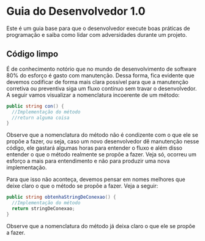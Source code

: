 # Guia do Desenvolvedor 1.0
Este é um guia base para que o desenvolvedor execute boas práticas de programação e saiba como lidar com adversidades durante um projeto.

## Código limpo
É de conhecimento notório que no mundo de desenvolvimento de software 80% do esforço é gasto com manutenção. Dessa forma, fica evidente que devemos codificar de forma mais clara possível para que a manutenção corretiva ou preventiva siga um fluxo contínuo sem travar o desenvolvedor. A seguir vamos visualizar a nomenclatura incoerente de um método:

```c#
public string con() {
  //Implementação do método
  //return alguma coisa
}
```

Observe que a nomenclatura do método não é condizente com o que ele se propõe a fazer, ou seja, caso um novo desenvolvedor dê manutenção nesse código, ele gastará algumas horas para entender o fluxo e além disso entender o que o método realmente se propõe a fazer. Veja só, ocorreu um esforço a mais para entendimento e não para produzir uma nova implementação.

Para que isso não aconteça, devemos pensar em nomes melhores que deixe claro o que o método se propõe a fazer. Veja a seguir:

```c#
public string obtenhaStringDeConexao() {
  //Implementação do método
  return stringDeConexao;
}
```

Observe que a nomenclatura do método já deixa claro o que ele se propõe a fazer.

